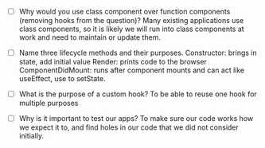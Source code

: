 - [ ] Why would you use class component over function components (removing hooks from the question)?
Many existing applications use class components, so it is likely we will run into class components at work and need to maintain or update them.
- [ ] Name three lifecycle methods and their purposes.
Constructor: brings in state, add initial value
Render: prints code to the browser
ComponentDidMount: runs after component mounts and can act like useEffect, use to setState.

- [ ] What is the purpose of a custom hook?
To be able to reuse one hook for multiple purposes
- [ ] Why is it important to test our apps?
To make sure our code works how we expect it to, and find holes in our code that we did not consider initially.